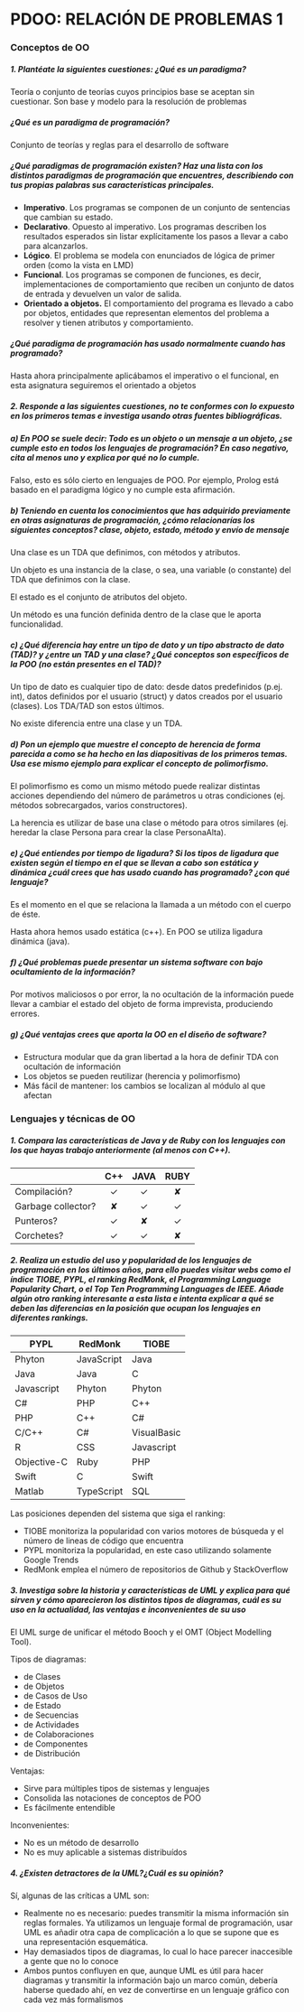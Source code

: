 # PDOO: RELACIÓN DE PROBLEMAS 1

### Conceptos de OO

##### 1. Plantéate la siguientes cuestiones: ¿Qué es un paradigma? 

Teoría o conjunto de teorías cuyos principios base se aceptan sin cuestionar. Son base y modelo para la resolución de problemas

##### ¿Qué es un paradigma de programación? 

Conjunto de teorías y reglas para el desarrollo de software

##### ¿Qué paradigmas de programación existen? Haz una lista con los distintos paradigmas de programación que encuentres, describiendo con tus propias palabras sus características principales. 

- **Imperativo**. Los programas se componen de un conjunto de  sentencias que cambian su estado. 
- **Declarativo**. Opuesto al imperativo. Los programas describen  los resultados esperados sin listar explícitamente los pasos a llevar a  cabo para alcanzarlos.
- **Lógico**. El problema se modela con enunciados de lógica de primer orden (como la vista en LMD)
- **Funcional**. Los programas se componen de funciones, es decir, implementaciones de comportamiento que reciben un conjunto de datos de  entrada y devuelven un valor de salida.
- **Orientado a objetos.** El comportamiento del programa es llevado a cabo por objetos, entidades que representan elementos del problema a resolver y tienen atributos y  comportamiento.

##### ¿Qué paradigma de programación has usado normalmente cuando has programado?

Hasta ahora principalmente aplicábamos el imperativo o el funcional, en esta asignatura seguiremos el orientado a objetos



##### 2. Responde a las siguientes cuestiones, no te conformes con lo expuesto en los primeros temas e investiga usando otras fuentes bibliográficas. 

##### a) En POO se suele decir: Todo es un objeto o un mensaje a un objeto, ¿se cumple esto en todos los lenguajes de programación? En caso negativo, cita al menos uno y explica por qué no lo cumple. 

Falso, esto es sólo cierto en lenguajes de POO. Por ejemplo, Prolog está basado en el paradigma lógico y no cumple esta afirmación.

##### b) Teniendo en cuenta los conocimientos que has adquirido previamente en otras asignaturas de programación, ¿cómo relacionarías los siguientes conceptos? clase, objeto, estado, método y envío de mensaje 

Una clase es un TDA que definimos, con métodos y atributos.

Un objeto es una instancia de la clase, o sea, una variable (o constante) del TDA que definimos con la clase.

El estado es el conjunto de atributos del objeto.

Un método es una función definida dentro de la clase que le aporta funcionalidad.

##### c) ¿Qué diferencia hay entre un tipo de dato y un tipo abstracto de dato (TAD)? y ¿entre un TAD y una clase? ¿Qué conceptos son específicos de la POO (no están presentes en el TAD)? 

Un tipo de dato es cualquier tipo de dato: desde datos predefinidos (p.ej. int), datos definidos por el usuario (struct) y datos creados por el usuario (clases). Los TDA/TAD son estos últimos.

No existe diferencia entre una clase y un TDA.

##### d) Pon un ejemplo que muestre el concepto de herencia de forma parecida a como se ha hecho en las diapositivas de los primeros temas. Usa ese mismo ejemplo para explicar el concepto de polimorfismo. 

El polimorfismo es como un mismo método puede realizar distintas acciones dependiendo del número de parámetros u otras condiciones (ej. métodos sobrecargados, varios constructores).

La herencia es utilizar de base una clase o método para otros similares (ej. heredar la clase Persona para crear la clase PersonaAlta).

##### e) ¿Qué entiendes por tiempo de ligadura? Si los tipos de ligadura que existen según el tiempo en el que se llevan a cabo son estática y dinámica ¿cuál crees que has usado cuando has programado? ¿con qué lenguaje? 

Es el momento en el que se relaciona la llamada a un método con el cuerpo de éste.

Hasta ahora hemos usado estática (c++). En POO se utiliza ligadura dinámica (java).

##### f) ¿Qué problemas puede presentar un sistema software con bajo ocultamiento de la información? 

Por motivos maliciosos o por error, la no ocultación de la información puede llevar a cambiar el estado del objeto de forma imprevista, produciendo errores.

##### g) ¿Qué ventajas crees que aporta la OO en el diseño de software?

- Estructura modular que da gran libertad a la hora de definir TDA con ocultación de información
- Los objetos se pueden reutilizar (herencia y polimorfismo)
- Más fácil de mantener: los cambios se localizan al módulo al que afectan

### Lenguajes y técnicas de OO

##### 1. Compara las características de Java y de Ruby con los lenguajes con los que hayas trabajo anteriormente (al menos con C++).

|                    | C++  | JAVA | RUBY |
| ------------------ | :--: | :--: | :--: |
| Compilación?       |  ✓   |  ✓   |  ✘   |
| Garbage collector? |  ✘   |  ✓   |  ✓   |
| Punteros?          |  ✓   |  ✘   |  ✓   |
| Corchetes?         |  ✓   |  ✓   |  ✘   |

##### 2. Realiza un estudio del uso y popularidad de los lenguajes de programación en los últimos años, para ello puedes visitar webs como el índice TIOBE, PYPL, el ranking RedMonk, el Programming Language Popularity Chart, o el Top Ten Programming Languages de IEEE. Añade algún otro ranking interesante a esta lista e intenta explicar a qué se deben las diferencias en la posición que ocupan los lenguajes en diferentes rankings.

| PYPL        | RedMonk    | TIOBE       |
| ----------- | ---------- | ----------- |
| Phyton      | JavaScript | Java        |
| Java        | Java       | C           |
| Javascript  | Phyton     | Phyton      |
| C#          | PHP        | C++         |
| PHP         | C++        | C#          |
| C/C++       | C#         | VisualBasic |
| R           | CSS        | Javascript  |
| Objective-C | Ruby       | PHP         |
| Swift       | C          | Swift       |
| Matlab      | TypeScript | SQL         |

Las posiciones dependen del sistema que siga el ranking:

- TIOBE monitoriza la popularidad con varios motores de búsqueda y el número de lineas de código que encuentra
- PYPL monitoriza la popularidad, en este caso utilizando solamente Google Trends
- RedMonk emplea el número de repositorios de Github y StackOverflow

##### 3. Investiga sobre la historia y características de UML y explica para qué sirven y cómo aparecieron los distintos tipos de diagramas, cuál es su uso en la actualidad, las ventajas e inconvenientes de su uso

El UML surge de unificar el método Booch y el OMT (Object Modelling Tool).

Tipos de diagramas:

- de Clases
- de Objetos
- de Casos de Uso
- de Estado
- de Secuencias
- de Actividades
- de Colaboraciones
- de Componentes
- de Distribución

Ventajas:

- Sirve para múltiples tipos de sistemas y lenguajes
- Consolida las notaciones de conceptos de POO
- Es fácilmente entendible

Inconvenientes:

- No es un método de desarrollo
- No es muy aplicable a sistemas distribuídos

##### 4. ¿Existen detractores de la UML?¿Cuál es su opinión?

Sí, algunas de las críticas a UML son:

- Realmente no es necesario: puedes transmitir la misma información sin reglas formales. Ya utilizamos un lenguaje formal de programación, usar UML es añadir otra capa de complicación a lo que se supone que es una representación esquemática.
- Hay demasiados tipos de diagramas, lo cual lo hace parecer inaccesible a gente que no lo conoce
- Ambos puntos confluyen en que, aunque UML es útil para hacer diagramas y transmitir la información bajo un marco común, debería haberse quedado ahí, en vez de convertirse en un lenguaje gráfico con cada vez más formalismos

